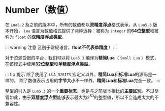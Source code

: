 # Number（数值）

在 `Lua5.2` 及之前的版本中，所有的数值都以**双精度浮点**格式表示。从 `Lua5.3` 版本开始， `Lua` 语言为数值格式提供了两种选择：被称为 `integer` 的**64位整型**和被称为 `float` 的**双精度浮点类型**。

::: warning 注意
区别于常规语言，**float不代表单精度**！
:::

对于资源受限的平台，我们可以将 `Lua5.3` 编译为**精简Lua**（ `Small Lua` ）模式，在该模式中使用**32位整型**和**单精度浮点类型**。

::: tip 提示
除了使用了 `LUA_32BITS` 宏定义以外，**精简Lua**和**标准Lua**的源码是一样的。
除了数值表示占用的**字节大小**不一样外，**精简Lua**和**标准Lua**完全一致。
:::

整型的引入是 `Lua5.3` 的一个**重要标志**，也是与之前版本相比的**主要区别**。不过尽管如此，由于**双精度浮点型**能够表示最大为$2^{53}$的整型值，所以不会造成太大的不兼容性。
